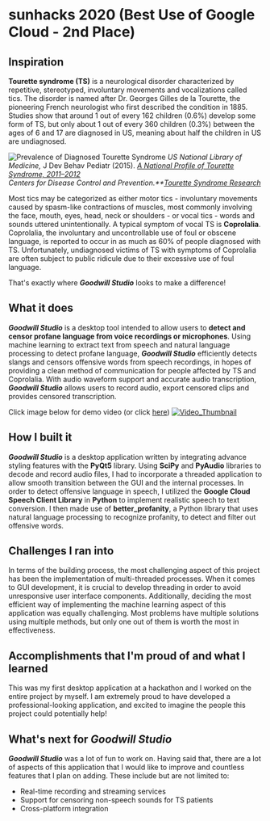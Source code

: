 # sunhacks 2020 (Best Use of Google Cloud - 2nd Place)
## Inspiration
**Tourette syndrome (TS)** is a neurological disorder characterized by repetitive, stereotyped, involuntary movements and vocalizations called tics. The disorder is named after Dr. Georges Gilles de la Tourette, the pioneering French neurologist who first described the condition in 1885. Studies show that around 1 out of every 162 children (0.6%) develop some form of TS, but only about 1 out of every 360 children (0.3%) between the ages of 6 and 17 are diagnosed in US, meaning about half the children in US are undiagnosed.

![Prevalence of Diagnosed Tourette Syndrome](https://www.cdc.gov/ncbddd/tourette/images/tourette-map-prevalence600px.jpg)
*US National Library of Medicine,* J Dev Behav Pediatr (2015). *[A National Profile of Tourette Syndrome, 2011–2012](https://www.ncbi.nlm.nih.gov/pmc/articles/PMC4484726/)*  
*Centers for Disease Control and Prevention.**[Tourette Syndrome Research](https://www.cdc.gov/ncbddd/tourette/research.html)*  

Most tics may be categorized as either motor tics - involuntary movements caused by spasm-like contractions of muscles, most commonly involving the face, mouth, eyes, head, neck or shoulders - or vocal tics - words and sounds uttered unintentionally. A typical symptom of vocal TS is **Coprolalia**. Coprolalia, the involuntary and uncontrollable use of foul or obscene language, is reported to occur in as much as 60% of people diagnosed with TS. Unfortunately, undiagnosed victims of TS with symptoms of Coprolalia are often subject to public ridicule due to their excessive use of foul language.

That's exactly where ***Goodwill Studio*** looks to make a difference!

## What it does
***Goodwill Studio*** is a desktop tool intended to allow users to **detect and censor profane language from voice recordings or microphones**. Using machine learning to extract text from speech and natural language processing to detect profane language, ***Goodwill Studio*** efficiently detects slangs and censors offensive words from speech recordings, in hopes of providing a clean method of communication for people affected by TS and Coprolalia. With audio waveform support and accurate audio transcription, ***Goodwill Studio*** allows users to record audio, export censored clips and provides censored transcription.  
  
Click image below for demo video (or click [here](https://youtu.be/s4MnD7pdQyg))
[![Video_Thumbnail](http://i3.ytimg.com/vi/s4MnD7pdQyg/maxresdefault.jpg)](https://youtu.be/s4MnD7pdQyg)
## How I built it
***Goodwill Studio*** is a desktop application written by integrating advance styling features with the **PyQt5** library. Using **SciPy** and **PyAudio** libraries to decode and record audio files, I had to incorporate a threaded application to allow smooth transition between the GUI and the internal processes. In order to detect offensive language in speech, I utilized the **Google Cloud Speech Client Library** in **Python** to implement realistic speech to text conversion. I then made use of **better_profanity**, a Python library that uses natural language processing to recognize profanity, to detect and filter out offensive words.

## Challenges I ran into
In terms of the building process, the most challenging aspect of this project has been the implementation of multi-threaded processes. When it comes to GUI development, it is crucial to develop threading in order to avoid unresponsive user interface components. Additionally, deciding the most efficient way of implementing the machine learning aspect of this application was equally challenging. Most problems have multiple solutions using multiple methods, but only one out of them is worth the most in effectiveness.

## Accomplishments that I'm proud of and what I learned
This was my first desktop application at a hackathon and I worked on the entire project by myself. I am extremely proud to have developed a professional-looking application, and excited to imagine the people this project could potentially help!

## What's next for ***Goodwill Studio***
***Goodwill Studio*** was a lot of fun to work on. Having said that, there are a lot of aspects of this application that I would like to improve and countless features that I plan on adding. These include but are not limited to:
* Real-time recording and streaming services
* Support for censoring non-speech sounds for TS patients
* Cross-platform integration